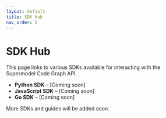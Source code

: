 ```yaml
---
layout: default
title: SDK Hub
nav_order: 5
---
```


# SDK Hub  

This page links to various SDKs available for interacting with the Supermodel Code Graph API.  

- **Python SDK** – [Coming soon]  
- **JavaScript SDK** – [Coming soon]  
- **Go SDK** – [Coming soon]  

More SDKs and guides will be added soon.
